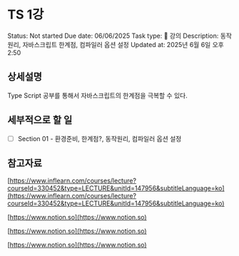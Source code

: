 # TS 1강

Status: Not started
Due date: 06/06/2025
Task type: 👀 강의
Description: 동작원리, 자바스크립트 한계점, 컴파일러 옵션 설정
Updated at: 2025년 6월 6일 오후 2:50

## 상세설명

Type Script 공부를 통해서 자바스크립트의 한계점을 극복할 수 있다. 

## 세부적으로 할 일

- [ ]  Section 01 - 환경준비, 한계점?, 동작원리, 컴파일러 옵션 설정

## 참고자료

[https://www.inflearn.com/courses/lecture?courseId=330452&type=LECTURE&unitId=147956&subtitleLanguage=ko](https://www.inflearn.com/courses/lecture?courseId=330452&type=LECTURE&unitId=147956&subtitleLanguage=ko)

[https://www.notion.so](https://www.notion.so)

[https://www.notion.so](https://www.notion.so)

[https://www.notion.so](https://www.notion.so)